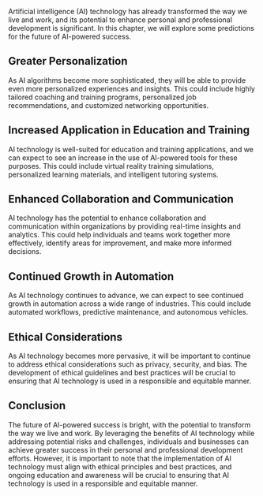 
Artificial intelligence (AI) technology has already transformed the way we live and work, and its potential to enhance personal and professional development is significant. In this chapter, we will explore some predictions for the future of AI-powered success.

Greater Personalization
-----------------------

As AI algorithms become more sophisticated, they will be able to provide even more personalized experiences and insights. This could include highly tailored coaching and training programs, personalized job recommendations, and customized networking opportunities.

Increased Application in Education and Training
-----------------------------------------------

AI technology is well-suited for education and training applications, and we can expect to see an increase in the use of AI-powered tools for these purposes. This could include virtual reality training simulations, personalized learning materials, and intelligent tutoring systems.

Enhanced Collaboration and Communication
----------------------------------------

AI technology has the potential to enhance collaboration and communication within organizations by providing real-time insights and analytics. This could help individuals and teams work together more effectively, identify areas for improvement, and make more informed decisions.

Continued Growth in Automation
------------------------------

As AI technology continues to advance, we can expect to see continued growth in automation across a wide range of industries. This could include automated workflows, predictive maintenance, and autonomous vehicles.

Ethical Considerations
----------------------

As AI technology becomes more pervasive, it will be important to continue to address ethical considerations such as privacy, security, and bias. The development of ethical guidelines and best practices will be crucial to ensuring that AI technology is used in a responsible and equitable manner.

Conclusion
----------

The future of AI-powered success is bright, with the potential to transform the way we live and work. By leveraging the benefits of AI technology while addressing potential risks and challenges, individuals and businesses can achieve greater success in their personal and professional development efforts. However, it is important to note that the implementation of AI technology must align with ethical principles and best practices, and ongoing education and awareness will be crucial to ensuring that AI technology is used in a responsible and equitable manner.
